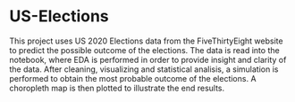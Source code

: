 # US-Elections
This project uses US 2020 Elections data from the FiveThirtyEight website to predict the possible outcome of the elections.
The data is read into the notebook, where EDA is performed in order to provide insight and clarity of the data. After cleaning, visualizing and statistical analisis, a simulation is performed to obtain the most probable outcome of the elections. 
A choropleth map is then plotted to illustrate the end results.
